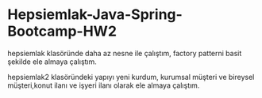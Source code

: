 # Hepsiemlak-Java-Spring-Bootcamp-HW2

hepsiemlak klasöründe daha az nesne ile çalıştım, factory patterni basit şekilde ele almaya çalıştım. 

hepsiemlak2 klasöründeki yapıyı yeni kurdum, kurumsal müşteri ve bireysel müşteri,konut ilanı ve işyeri ilanı olarak ele almaya çalıştım. 
